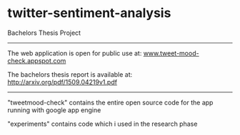 # twitter-sentiment-analysis
Bachelors Thesis Project

-------------------------------------

The web application is open for public use at:
www.tweet-mood-check.appspot.com

The bachelors thesis report is available at:
http://arxiv.org/pdf/1509.04219v1.pdf

-------------------------------------

"tweetmood-check" contains the entire open source code for the app running with google app engine

"experiments" contains code which i used in the research phase
